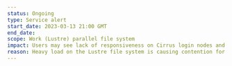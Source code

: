 ```yaml
---
status: Ongoing
type: Service alert
start_date: 2023-03-13 21:00 GMT
end_date: 
scope: Work (Lustre) parallel file system
impact: Users may see lack of responsiveness on Cirrus login nodes and reduced IO performance
reason: Heavy load on the Lustre file system is causing contention for shared resources 
---
```

